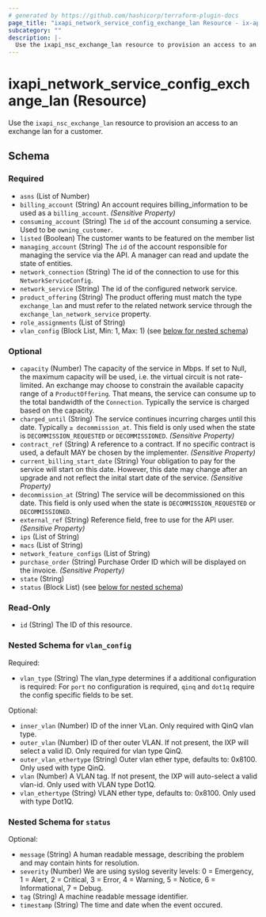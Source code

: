 ```yaml
---
# generated by https://github.com/hashicorp/terraform-plugin-docs
page_title: "ixapi_network_service_config_exchange_lan Resource - ix-api-terraform-provider"
subcategory: ""
description: |-
  Use the ixapi_nsc_exchange_lan resource to provision an access to an exchange lan for a customer.
---
```


# ixapi_network_service_config_exchange_lan (Resource)

Use the `ixapi_nsc_exchange_lan` resource to provision an access to an exchange lan for a customer.



<!-- schema generated by tfplugindocs -->
## Schema

### Required

- `asns` (List of Number)
- `billing_account` (String) An account requires billing_information to be used as a `billing_account`. *(Sensitive Property)*
- `consuming_account` (String) The `id` of the account consuming a service.  Used to be `owning_customer`.
- `listed` (Boolean) The customer wants to be featured on the member list
- `managing_account` (String) The `id` of the account responsible for managing the service via the API. A manager can read and update the state of entities.
- `network_connection` (String) The id of the connection to use for this `NetworkServiceConfig`.
- `network_service` (String) The id of the configured network service.
- `product_offering` (String) The product offering must match the type `exchange_lan` and must refer to the related network service through the `exchange_lan_network_service` property.
- `role_assignments` (List of String)
- `vlan_config` (Block List, Min: 1, Max: 1) (see [below for nested schema](#nestedblock--vlan_config))

### Optional

- `capacity` (Number) The capacity of the service in Mbps. If set to Null, the maximum capacity will be used, i.e. the virtual circuit is not rate-limited.  An exchange may choose to constrain the available capacity range of a `ProductOffering`.  That means, the service can consume up to the total bandwidth of the `Connection`.  Typically the service is charged based on the capacity.
- `charged_until` (String) The service continues incurring charges until this date. Typically `≥ decommission_at`.  This field is only used when the state is `DECOMMISSION_REQUESTED` or `DECOMMISSIONED`.  *(Sensitive Property)*
- `contract_ref` (String) A reference to a contract. If no specific contract is used, a default MAY be chosen by the implementer. *(Sensitive Property)*
- `current_billing_start_date` (String) Your obligation to pay for the service will start on this date.  However, this date may change after an upgrade and not reflect the inital start date of the service.  *(Sensitive Property)*
- `decommission_at` (String) The service will be decommissioned on this date.  This field is only used when the state is `DECOMMISSION_REQUESTED` or `DECOMMISSIONED`.
- `external_ref` (String) Reference field, free to use for the API user. *(Sensitive Property)*
- `ips` (List of String)
- `macs` (List of String)
- `network_feature_configs` (List of String)
- `purchase_order` (String) Purchase Order ID which will be displayed on the invoice. *(Sensitive Property)*
- `state` (String)
- `status` (Block List) (see [below for nested schema](#nestedblock--status))

### Read-Only

- `id` (String) The ID of this resource.

<a id="nestedblock--vlan_config"></a>
### Nested Schema for `vlan_config`

Required:

- `vlan_type` (String) The vlan_type determines if a additional configuration is required: For `port` no configuration is required, `qinq` and `dot1q` require the config specific fields to be set.

Optional:

- `inner_vlan` (Number) ID of the inner VLan. Only required with QinQ vlan type.
- `outer_vlan` (Number) ID of ther outer VLAN. If not present, the IXP will select a valid ID. Only required for vlan type QinQ.
- `outer_vlan_ethertype` (String) Outer vlan ether type, defaults to: 0x8100. Only used with type QinQ.
- `vlan` (Number) A VLAN tag. If not present, the IXP will auto-select a valid vlan-id. Only used with VLAN type Dot1Q.
- `vlan_ethertype` (String) VLAN ether type, defaults to: 0x8100. Only used with type Dot1Q.


<a id="nestedblock--status"></a>
### Nested Schema for `status`

Optional:

- `message` (String) A human readable message, describing the problem and may contain hints for resolution.
- `severity` (Number) We are using syslog severity levels: 0 = Emergency, 1 = Alert, 2 = Critical, 3 = Error, 4 = Warning, 5 = Notice, 6 = Informational, 7 = Debug.
- `tag` (String) A machine readable message identifier.
- `timestamp` (String) The time and date when the event occured.



